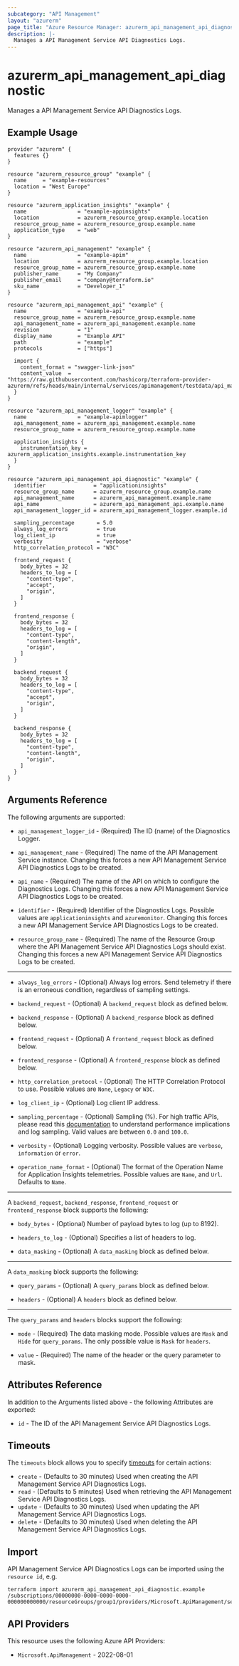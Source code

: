 ```yaml
---
subcategory: "API Management"
layout: "azurerm"
page_title: "Azure Resource Manager: azurerm_api_management_api_diagnostic"
description: |-
  Manages a API Management Service API Diagnostics Logs.
---
```


# azurerm_api_management_api_diagnostic

Manages a API Management Service API Diagnostics Logs.

## Example Usage

```hcl
provider "azurerm" {
  features {}
}

resource "azurerm_resource_group" "example" {
  name     = "example-resources"
  location = "West Europe"
}

resource "azurerm_application_insights" "example" {
  name                = "example-appinsights"
  location            = azurerm_resource_group.example.location
  resource_group_name = azurerm_resource_group.example.name
  application_type    = "web"
}

resource "azurerm_api_management" "example" {
  name                = "example-apim"
  location            = azurerm_resource_group.example.location
  resource_group_name = azurerm_resource_group.example.name
  publisher_name      = "My Company"
  publisher_email     = "company@terraform.io"
  sku_name            = "Developer_1"
}

resource "azurerm_api_management_api" "example" {
  name                = "example-api"
  resource_group_name = azurerm_resource_group.example.name
  api_management_name = azurerm_api_management.example.name
  revision            = "1"
  display_name        = "Example API"
  path                = "example"
  protocols           = ["https"]

  import {
    content_format = "swagger-link-json"
    content_value  = "https://raw.githubusercontent.com/hashicorp/terraform-provider-azurerm/refs/heads/main/internal/services/apimanagement/testdata/api_management_api_swagger.json"
  }
}

resource "azurerm_api_management_logger" "example" {
  name                = "example-apimlogger"
  api_management_name = azurerm_api_management.example.name
  resource_group_name = azurerm_resource_group.example.name

  application_insights {
    instrumentation_key = azurerm_application_insights.example.instrumentation_key
  }
}

resource "azurerm_api_management_api_diagnostic" "example" {
  identifier               = "applicationinsights"
  resource_group_name      = azurerm_resource_group.example.name
  api_management_name      = azurerm_api_management.example.name
  api_name                 = azurerm_api_management_api.example.name
  api_management_logger_id = azurerm_api_management_logger.example.id

  sampling_percentage       = 5.0
  always_log_errors         = true
  log_client_ip             = true
  verbosity                 = "verbose"
  http_correlation_protocol = "W3C"

  frontend_request {
    body_bytes = 32
    headers_to_log = [
      "content-type",
      "accept",
      "origin",
    ]
  }

  frontend_response {
    body_bytes = 32
    headers_to_log = [
      "content-type",
      "content-length",
      "origin",
    ]
  }

  backend_request {
    body_bytes = 32
    headers_to_log = [
      "content-type",
      "accept",
      "origin",
    ]
  }

  backend_response {
    body_bytes = 32
    headers_to_log = [
      "content-type",
      "content-length",
      "origin",
    ]
  }
}
```

## Arguments Reference

The following arguments are supported:

* `api_management_logger_id` - (Required) The ID (name) of the Diagnostics Logger.

* `api_management_name` - (Required) The name of the API Management Service instance. Changing this forces a new API Management Service API Diagnostics Logs to be created.

* `api_name` - (Required) The name of the API on which to configure the Diagnostics Logs. Changing this forces a new API Management Service API Diagnostics Logs to be created.

* `identifier` - (Required) Identifier of the Diagnostics Logs. Possible values are `applicationinsights` and `azuremonitor`. Changing this forces a new API Management Service API Diagnostics Logs to be created.

* `resource_group_name` - (Required) The name of the Resource Group where the API Management Service API Diagnostics Logs should exist. Changing this forces a new API Management Service API Diagnostics Logs to be created.

---

* `always_log_errors` - (Optional) Always log errors. Send telemetry if there is an erroneous condition, regardless of sampling settings.

* `backend_request` - (Optional) A `backend_request` block as defined below.

* `backend_response` - (Optional) A `backend_response` block as defined below.

* `frontend_request` - (Optional) A `frontend_request` block as defined below.

* `frontend_response` - (Optional) A `frontend_response` block as defined below.

* `http_correlation_protocol` - (Optional) The HTTP Correlation Protocol to use. Possible values are `None`, `Legacy` or `W3C`.

* `log_client_ip` - (Optional) Log client IP address.

* `sampling_percentage` - (Optional) Sampling (%). For high traffic APIs, please read this [documentation](https://docs.microsoft.com/azure/api-management/api-management-howto-app-insights#performance-implications-and-log-sampling) to understand performance implications and log sampling. Valid values are between `0.0` and `100.0`.

* `verbosity` - (Optional) Logging verbosity. Possible values are `verbose`, `information` or `error`.

* `operation_name_format` - (Optional) The format of the Operation Name for Application Insights telemetries. Possible values are `Name`, and `Url`. Defaults to `Name`.

---

A `backend_request`, `backend_response`, `frontend_request` or `frontend_response` block supports the following:

* `body_bytes` - (Optional) Number of payload bytes to log (up to 8192).

* `headers_to_log` - (Optional) Specifies a list of headers to log.

* `data_masking` - (Optional) A `data_masking` block as defined below.

---

A `data_masking` block supports the following:

* `query_params` - (Optional) A `query_params` block as defined below.

* `headers` - (Optional) A `headers` block as defined below.

---

The `query_params` and `headers` blocks support the following:

* `mode` - (Required) The data masking mode. Possible values are `Mask` and `Hide` for `query_params`. The only possible value is `Mask` for `headers`.

* `value` - (Required) The name of the header or the query parameter to mask.

## Attributes Reference

In addition to the Arguments listed above - the following Attributes are exported:

* `id` - The ID of the API Management Service API Diagnostics Logs.

## Timeouts

The `timeouts` block allows you to specify [timeouts](https://developer.hashicorp.com/terraform/language/resources/configure#define-operation-timeouts) for certain actions:

* `create` - (Defaults to 30 minutes) Used when creating the API Management Service API Diagnostics Logs.
* `read` - (Defaults to 5 minutes) Used when retrieving the API Management Service API Diagnostics Logs.
* `update` - (Defaults to 30 minutes) Used when updating the API Management Service API Diagnostics Logs.
* `delete` - (Defaults to 30 minutes) Used when deleting the API Management Service API Diagnostics Logs.

## Import

API Management Service API Diagnostics Logs can be imported using the `resource id`, e.g.

```shell
terraform import azurerm_api_management_api_diagnostic.example /subscriptions/00000000-0000-0000-0000-000000000000/resourceGroups/group1/providers/Microsoft.ApiManagement/service/instance1/apis/api1/diagnostics/diagnostic1
```

## API Providers
<!-- This section is generated, changes will be overwritten -->
This resource uses the following Azure API Providers:

* `Microsoft.ApiManagement` - 2022-08-01
